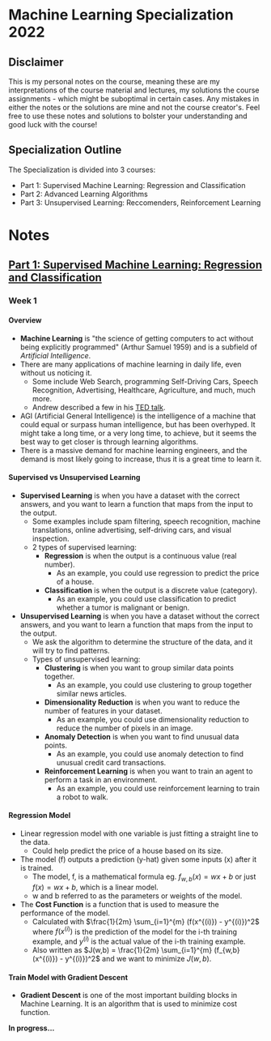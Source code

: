 # Machine Learning Specialization 2022

## Disclaimer
This is my personal notes on the course, meaning these are my interpretations of the course material and lectures, my solutions the course assignments - which might be suboptimal in certain cases. Any mistakes in either the notes or the solutions are mine and not the course creator's. Feel free to use these notes and solutions to bolster your understanding and good luck with the course!

## Specialization Outline
The Specialization is divided into 3 courses:
* Part 1: Supervised Machine Learning: Regression and Classification
* Part 2: Advanced Learning Algorithms
* Part 3: Unsupervised Learning: Reccomenders, Reinforcement Learning

# Notes
## [Part 1: Supervised Machine Learning: Regression and Classification](1.%20Supervised%20Machine%20Learning/)
### Week 1
#### Overview
* __Machine Learning__ is "the science of getting computers to act without being explicitly programmed" (Arthur Samuel 1959) and is a subfield of _Artificial Intelligence_.
* There are many applications of machine learning in daily life, even without us noticing it.
  * Some include Web Search, programming Self-Driving Cars, Speech Recognition, Advertising, Healthcare, Agriculture, and much, much more.
  * Andrew described a few in his [TED talk](https://youtu.be/reUZRyXxUs4).
* AGI (Artificial General Intelligence) is the intelligence of a machine that could equal or surpass human intelligence, but has been overhyped. It might take a long time, or a very long time, to achieve, but it seems the best way to get closer is through learning algorithms.
* There is a massive demand for machine learning engineers, and the demand is most likely going to increase, thus it is a great time to learn it.

#### Supervised vs Unsupervised Learning
* __Supervised Learning__ is when you have a dataset with the correct answers, and you want to learn a function that maps from the input to the output.
  * Some examples include spam filtering, speech recognition, machine translations, online advertising, self-driving cars, and visual inspection.
  * 2 types of supervised learning:
    * __Regression__ is when the output is a continuous value (real number).
      * As an example, you could use regression to predict the price of a house.
    * __Classification__ is when the output is a discrete value (category).
      * As an example, you could use classification to predict whether a tumor is malignant or benign.
* __Unsupervised Learning__ is when you have a dataset without the correct answers, and you want to learn a function that maps from the input to the output.
  * We ask the algorithm to determine the structure of the data, and it will try to find patterns.
  * Types of unsupervised learning:
    * __Clustering__ is when you want to group similar data points together.
      * As an example, you could use clustering to group together similar news articles.
    * __Dimensionality Reduction__ is when you want to reduce the number of features in your dataset.
      * As an example, you could use dimensionality reduction to reduce the number of pixels in an image.
    * __Anomaly Detection__ is when you want to find unusual data points.
      * As an example, you could use anomaly detection to find unusual credit card transactions.
    * __Reinforcement Learning__ is when you want to train an agent to perform a task in an environment.
      * As an example, you could use reinforcement learning to train a robot to walk.

#### Regression Model
* Linear regression model with one variable is just fitting a straight line to the data.
  * Could help predict the price of a house based on its size.
* The model (f) outputs a prediction (y-hat) given some inputs (x) after it is trained.
  * The model, f, is a mathematical formula eg. $f_{w,b}(x) = w x + b$ or just $f(x) = w x + b$, which is a linear model.
  * w and b referred to as the parameters or weights of the model.
* The __Cost Function__ is a function that is used to measure the performance of the model.
  * Calculated with $\frac{1}{2m} \sum_{i=1}^{m} (f(x^{(i)}) - y^{(i)})^2$ where $f(x^{(i)})$ is the prediction of the model for the i-th training example, and $y^{(i)}$ is the actual value of the i-th training example.
  * Also written as $J(w,b) = \frac{1}{2m} \sum_{i=1}^{m} (f_{w,b}(x^{(i)}) - y^{(i)})^2$ and we want to minimize $J(w,b)$.

#### Train Model with Gradient Descent
* __Gradient Descent__ is one of the most important building blocks in Machine Learning. It is an algorithm that is used to minimize cost function.



__In progress...__

